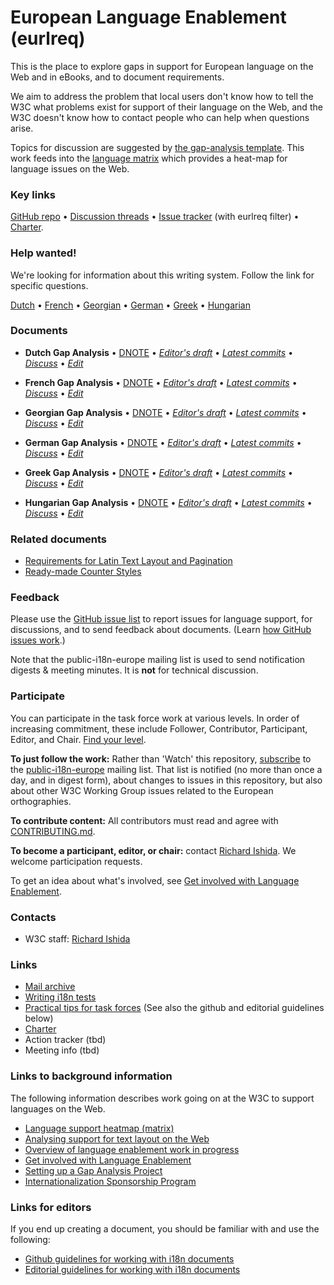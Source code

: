 # European Language Enablement (eurlreq)

This is the place to explore gaps in support for European language on the Web and in eBooks, and to document requirements.

We aim to address the problem that local users don't know how to tell the W3C what problems exist for support of their language on the Web, and the W3C doesn't know how to contact people who can help when questions arise.

Topics for discussion are suggested by [the gap-analysis template](https://www.w3.org/International/i18n-activity/templates/gap-analysis/gap-analysis_template.html). This work feeds into the [language matrix](https://www.w3.org/International/typography/gap-analysis/language-matrix.html) which provides a heat-map for language issues on the Web.


### Key links
[GitHub repo](https://github.com/w3c/eurlreq) • [Discussion threads](https://github.com/w3c/eurlreq/issues) • [Issue tracker](https://www.w3.org/International/i18n-activity/textlayout/?filter=eurlreq) (with eurlreq filter) • [Charter](https://www.w3.org/International/eurlreq/charter/).



### Help wanted!
We're looking for information about this writing system. Follow the link for specific questions.

[Dutch](https://github.com/w3c/eurlreq/issues?q=is%3Aissue+is%3Aopen+label%3Al%3Anl+label%3Aquestion) • [French](https://github.com/w3c/eurlreq/issues?q=is%3Aissue+is%3Aopen+label%3Al%3Afr+label%3Aquestion) • [Georgian](https://github.com/w3c/eurlreq/issues?q=is%3Aissue+is%3Aopen+label%3Al%3Aka+label%3Aquestion) • [German](https://github.com/w3c/eurlreq/issues?q=is%3Aissue+is%3Aopen+label%3Al%3Ade+label%3Aquestion) • [Greek](https://github.com/w3c/eurlreq/issues?q=is%3Aissue+is%3Aopen+label%3Al%3Ael+label%3Aquestion) • [Hungarian](https://github.com/w3c/eurlreq/issues?q=is%3Aissue+is%3Aopen+label%3Al%3Ahu+label%3Aquestion)




### Documents
- **Dutch Gap Analysis** • [DNOTE](https://www.w3.org/TR/latn-nl-gap) • [*Editor's draft*](https://www.w3.org/International/eurlreq/gap-analysis/latn-nl-gap) • [*Latest commits*](https://github.com/w3c/eurlreq/commits/gh-pages/gap-analysis/latn-nl-gap.html) • [*Discuss*](https://github.com/w3c/eurlreq/labels/l%3Anl) • [*Edit*](https://github.com/w3c/eurlreq/labels/doc%3Anl)

- **French Gap Analysis** • [DNOTE](https://www.w3.org/TR/latn-fr-gap) • [*Editor's draft*](https://www.w3.org/International/eurlreq/gap-analysis/latn-fr-gap) • [*Latest commits*](https://github.com/w3c/eurlreq/commits/gh-pages/gap-analysis/latn-fr-gap.html) • [*Discuss*](https://github.com/w3c/eurlreq/labels/l%3Afr) • [*Edit*](https://github.com/w3c/eurlreq/labels/doc%3Afr)

- **Georgian Gap Analysis** • [DNOTE](https://www.w3.org/TR/geor-gap) • [*Editor's draft*](https://www.w3.org/International/eurlreq/gap-analysis/geor-gap) • [*Latest commits*](https://github.com/w3c/eurlreq/commits/gh-pages/gap-analysis/geor-gap.html) • [*Discuss*](https://github.com/w3c/eurlreq/labels/l%3Aka) • [*Edit*](https://github.com/w3c/eurlreq/labels/doc%3Ageor)

- **German Gap Analysis** • [DNOTE](https://www.w3.org/TR/latn-de-gap) • [*Editor's draft*](https://www.w3.org/International/eurlreq/gap-analysis/latn-de-gap) • [*Latest commits*](https://github.com/w3c/eurlreq/commits/gh-pages/gap-analysis/latn-de-gap.html) • [*Discuss*](https://github.com/w3c/eurlreq/labels/l%3Ade) • [*Edit*](https://github.com/w3c/eurlreq/labels/doc%3Ade)

- **Greek Gap Analysis** • [DNOTE](https://www.w3.org/TR/grek-gap) • [*Editor's draft*](https://www.w3.org/International/eurlreq/gap-analysis/grek-gap) • [*Latest commits*](https://github.com/w3c/eurlreq/commits/gh-pages/gap-analysis/grek-gap.html) • [*Discuss*](https://github.com/w3c/eurlreq/labels/l%3Ael) • [*Edit*](https://github.com/w3c/eurlreq/labels/doc%3Agrek)

- **Hungarian Gap Analysis** • [DNOTE](https://www.w3.org/TR/latn-hu-gap) • [*Editor's draft*](https://www.w3.org/International/eurlreq/gap-analysis/latn-hu-gap) • [*Latest commits*](https://github.com/w3c/eurlreq/commits/gh-pages/gap-analysis/latn-hu-gap.html) • [*Discuss*](https://github.com/w3c/eurlreq/labels/l%3Ahu) • [*Edit*](https://github.com/w3c/eurlreq/labels/doc%3Ahu)


### Related documents
- [Requirements for Latin Text Layout and Pagination](http://w3c.github.io/dpub-pagination/)
- [Ready-made Counter Styles](https://www.w3.org/TR/predefined-counter-styles/)


### Feedback
Please use the [GitHub issue list](https://github.com/w3c/eurlreq/issues) to report issues for language support, for discussions, and to send feedback about documents. (Learn [how GitHub issues work](https://www.w3.org/International/i18n-activity/guidelines/issues.html).)

Note that the public-i18n-europe mailing list is used to send notification digests & meeting minutes. It is **not** for technical discussion.


### Participate
You can participate in the task force work at various levels. In order of increasing commitment, these include Follower, Contributor, Participant, Editor, and Chair. [Find your level](https://www.w3.org/International/i18n-drafts/pages/task_force_roles).

**To just follow the work:** Rather than 'Watch' this repository, [subscribe](mailto:public-i18n-europe-request@w3.org?subject=subscribe) to the [public-i18n-europe](https://lists.w3.org/Archives/Public/public-i18n-europe/) mailing list. That list is notified (no more than once a day, and in digest form), about changes to issues in this repository, but also about other W3C Working Group issues related to the European orthographies.

**To contribute content:** All contributors must read and agree with [CONTRIBUTING.md](CONTRIBUTING.md).

**To become a participant, editor, or chair:** contact [Richard Ishida](mailto:ishida@w3.org). We welcome participation requests.

To get an idea about what's involved, see [Get involved with Language Enablement](https://www.w3.org/International/i18n-drafts/pages/languagedev_participation). 


### Contacts

- W3C staff: [Richard Ishida](mailto:ishida@w3.org)


### Links
- [Mail archive](https://lists.w3.org/Archives/Public/public-i18n-europe/)
- [Writing i18n tests](https://github.com/w3c/i18n-activity/wiki/Writing-i18n-tests)
- [Practical tips for task forces](https://w3c.github.io/i18n-activity/guidelines/process.html) (See also the github and editorial guidelines below)
- [Charter](https://w3c.github.io/eurlreq/charter/)
- Action tracker (tbd)
- Meeting info (tbd)


### Links to background information
The following information describes work going on at the W3C to support languages on the Web.
- [Language support heatmap (matrix)](https://www.w3.org/International/typography/gap-analysis/language-matrix.html)
- [Analysing support for text layout on the Web](https://www.w3.org/International/i18n-drafts/nav/languagedev)
- [Overview of language enablement work in progress](https://www.w3.org/International/i18n-drafts/nav/languagedev)
- [Get involved with Language Enablement](https://www.w3.org/International/i18n-drafts/pages/languagedev_participation)
- [Setting up a Gap Analysis Project](https://github.com/w3c/typography/wiki/Setting-up-a-Gap-Analysis-Project)
- [Internationalization Sponsorship Program](https://www.w3.org/International/sponsorship/)



### Links for editors
If you end up creating a document, you should be familiar with and use the following:

- [Github guidelines for working with i18n documents](https://www.w3.org/International/i18n-activity/guidelines/github)
- [Editorial guidelines for working with i18n documents](https://www.w3.org/International/i18n-activity/guidelines/editing)
